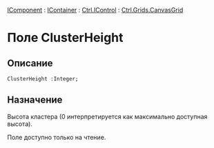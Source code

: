﻿---
Link: Com.Ctrl.Grids.CanvasGrid.@ClusterHeight
---

[IComponent](topic:Com.Custom.ComClasses.IComponent.Default) :
[IContainer](topic:Com.Custom.ComClasses.IContainer.Default) :
[Ctrl.IControl](topic:Com.Custom.ComClasses.Ctrl.IControl.Default) :
[Ctrl.Grids.CanvasGrid](Default)

# Поле ClusterHeight

## Описание

    ClusterHeight :Integer;

## Назначение

Высота кластера (0 интерпретируется как максимально доступная высота).

Поле доступно только на чтение.